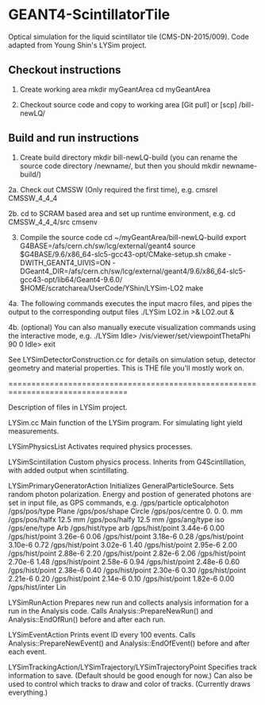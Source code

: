 # GEANT4-ScintillatorTile
Optical simulation for the liquid scintillator tile (CMS-DN-2015/009). Code adapted from Young Shin's LYSim project. 


Checkout instructions
----------------------
1. Create working area
mkdir myGeantArea
cd myGeantArea

2. Checkout source code and copy to working area
[Git pull] or [scp] /bill-newLQ/

Build and run instructions
-----------------------------
1. Create build directory
mkdir bill-newLQ-build (you can rename the source code directory /newname/, but then you should mkdir newname-build/)

2a. Check out CMSSW (Only required the first time), e.g.
cmsrel CMSSW_4_4_4

2b. cd to SCRAM based area and set up runtime environment, e.g.
cd CMSSW_4_4_4/src
cmsenv

3. Compile the source code
cd ~/myGeantArea/bill-newLQ-build
export G4BASE=/afs/cern.ch/sw/lcg/external/geant4
source $G4BASE/9.6/x86_64-slc5-gcc43-opt/CMake-setup.sh
cmake -DWITH_GEANT4_UIVIS=ON -DGeant4_DIR=/afs/cern.ch/sw/lcg/external/geant4/9.6/x86_64-slc5-gcc43-opt/lib64/Geant4-9.6.0/ $HOME/scratcharea/UserCode/YShin/LYSim-LO2
make

4a. The following commands executes the input macro files, and pipes the output to the corresponding output files
./LYSim LO2.in >& LO2.out &

4b. (optional) You can also manually execute visualization commands using the interactive mode, e.g.
./LYSim
Idle> /vis/viewer/set/viewpointThetaPhi 90 0
Idle> exit


See LYSimDetectorConstruction.cc for details on simulation setup, detector geometry and material properties. This is THE file you'll mostly work on.

================================================================================

Description of files in LYSim project.

LYSim.cc
Main function of the LYSim program. For simulating light yield measurements.

LYSimPhysicsList
Activates required physics processes.

LYSimScintillation
Custom physics process. Inherits from G4Scintillation, with added output when scintillating.

LYSimPrimaryGeneratorAction
Initializes GeneralParticleSource. Sets random photon polarization. 
Energy and postion of generated photons are set in input file, as GPS commands,
e.g.
/gps/particle opticalphoton
/gps/pos/type Plane
/gps/pos/shape Circle
/gps/pos/centre 0. 0. 0. mm
/gps/pos/halfx 12.5 mm
/gps/pos/halfy 12.5 mm
/gps/ang/type iso
/gps/ene/type Arb
/gps/hist/type arb
/gps/hist/point 3.44e-6 0.00
/gps/hist/point 3.26e-6 0.06
/gps/hist/point 3.18e-6 0.28
/gps/hist/point 3.10e-6 0.72
/gps/hist/point 3.02e-6 1.40
/gps/hist/point 2.95e-6 2.00
/gps/hist/point 2.88e-6 2.20
/gps/hist/point 2.82e-6 2.06
/gps/hist/point 2.70e-6 1.48
/gps/hist/point 2.58e-6 0.94
/gps/hist/point 2.48e-6 0.60
/gps/hist/point 2.38e-6 0.40
/gps/hist/point 2.30e-6 0.30
/gps/hist/point 2.21e-6 0.20
/gps/hist/point 2.14e-6 0.10
/gps/hist/point 1.82e-6 0.00
/gps/hist/inter Lin

LYSimRunAction
Prepares new run and collects analysis information for a run in the Analysis code.
Calls Analysis::PrepareNewRun() and Analysis::EndOfRun() before and after each run.

LYSimEventAction
Prints event ID every 100 events.
Calls Analysis::PrepareNewEvent() and Analysis::EndOfEvent() before and after each event.

LYSimTrackingAction/LYSimTrajectory/LYSimTrajectoryPoint
Specifies track information to save. (Default should be good enough for now.)
Can also be used to control which tracks to draw and color of tracks. (Currently draws everything.)
